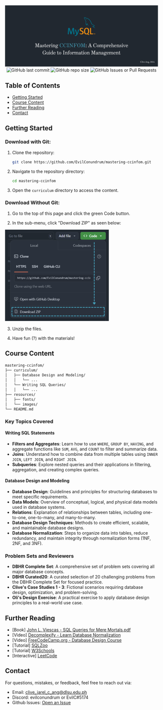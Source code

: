 <p align="center">
  <img src="resources/images/mastering-ccinfom-banner.png">
  <img alt="GitHub last commit" src="https://img.shields.io/github/last-commit/EvilConundrum/mastering-ccinfom">
  <img alt="GitHub repo size" src="https://img.shields.io/github/repo-size/EvilConundrum/mastering-ccinfom">
  <img alt="GitHub Issues or Pull Requests" src="https://img.shields.io/github/issues/EvilConundrum/mastering-ccinfom">
</p>

## Table of Contents
- [Getting Started](#getting-started)
- [Course Content](#course-content)
- [Further Reading](#further-reading)
- [Contact](#contact)
## Getting Started

### Download with Git:

1. Clone the repository:
    ```bash
    git clone https://github.com/EvilConundrum/mastering-ccinfom.git
    ```

2. Navigate to the repository directory:
    ```bash
    cd mastering-ccinfom
    ```

3. Open the `curriculum` directory to access the content.

### Download Without Git:

1. Go to the top of this page and click the green Code button.

2. In the sub-menu, click "Download ZIP" as seen below:

<img src="resources/images/download-without-git.png" height=300>

3. Unzip the files.

4. Have fun (?) with the materials!

## Course Content
```
mastering-ccinfom/
├── curriculum/
│   ├── Database Design and Modeling/
│   │   └── ...
│   └── Writing SQL Queries/
│   │   └── ...
├── resources/
│   ├── fonts/
│   └── images/
└── README.md
```
### Key Topics Covered

#### Writing SQL Statements
- **Filters and Aggregates**: Learn how to use `WHERE`, `GROUP BY`, `HAVING`, and aggregate functions like `SUM`, `AVG`, and `COUNT` to filter and summarize data.
- **Joins**: Understand how to combine data from multiple tables using `INNER JOIN`, `LEFT JOIN`, and `RIGHT JOIN`.
- **Subqueries**: Explore nested queries and their applications in filtering, aggregation, and creating complex queries.

#### Database Design and Modeling
- **Database Design**: Guidelines and principles for structuring databases to meet specific requirements.
- **Data Models**: Overview of conceptual, logical, and physical data models used in database systems.
- **Relations**: Explanation of relationships between tables, including one-to-one, one-to-many, and many-to-many.
- **Database Design Techniques**: Methods to create efficient, scalable, and maintainable database designs.
- **Database Normalization**: Steps to organize data into tables, reduce redundancy, and maintain integrity through normalization forms (1NF, 2NF, and 3NF).

### Problem Sets and Reviewers
- **DBHR Complete Set**: A comprehensive set of problem sets covering all major database concepts.
- **DBHR Curated20**: A curated selection of 20 challenging problems from the DBHR Complete Set for focused practice.
- **Clive's Case Studies 1 - 3**: Fictional scenarios requiring database design, optimization, and problem-solving.
- **Oli's Design Exercise**: A practical exercise to apply database design principles to a real-world use case.

## Further Reading

- [Book] [John L. Viescas - SQL Queries for Mere Mortals.pdf](https://github.com/user-attachments/files/17941816/John.L.Viescas.-.SQL.Queries.for.Mere.Mortals.pdf)
- [Video] [Decomplexify - Learn Database Normalization](https://www.youtube.com/watch?v=GFQaEYEc8_8&t=961s&pp=ygUIZGF0YWJhc2U%3D)
- [Video] [FreeCodeCamp.org - Database Design Course](https://www.youtube.com/watch?v=ztHopE5Wnpc&t=15226s&pp=ygUIZGF0YWJhc2U%3D)
- [Tutorial] [SQLZoo](https://sqlzoo.net/wiki/SQL_Tutorial)
- [Tutorial] [W3Schools](https://www.w3schools.com/mysql/default.asp)
- [Interactive] [LeetCode](https://leetcode.com/problemset/database)

## Contact

For questions, mistakes, or feedback, feel free to reach out via:
- Email: [clive_jarel_c_ang@dlsu.edu.ph](mailto:clive_jarel_c_ang@dlsu.edu.ph)
- Discord: evilconundrum or EvilC#5174
- Github Issues: [Open an Issue](https://github.com/EvilConundrum/mastering-ccinfom/issues)
